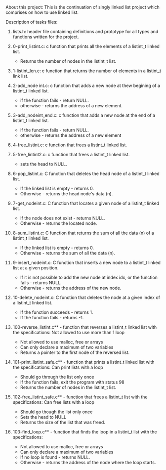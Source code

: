 About this project:
This is the continuation of singly linked list project which comprises on how to use linked list.

Description of tasks files:
1. lists.h: header file containing definitions and prototype for all types and functions written for the project.

2. 0-print_listint.c: c function that prints all the elements of a listint_t linked list.
   - Returns the number of nodes in the listint_t list.

3. 1-listint_len.c: c function that returns the number of elements in a listint_t link list.

4. 2-add_node int.c: c function that adds a new node at thew begining of a listint_t linked list.
   - if the function fails - return NULL.
   - otherwise - returns the address of a new element.

5. 3-add_nodeint_end.c: c function that adds a new node at the end of a listint_t linked list.
   - if the function fails - return NULL.
   - otherwise - returns the address of a new element

6. 4-free_listint.c: c function that frees a listint_t linked list.

7. 5-free_lintint2.c: c function that frees a listint_t linked list.
   - sets the head to NULL.

8. 6-pop_listint.c: C function that deletes the head node of a listint_t linked list.
   - If the linked list is empty - returns 0.
   - Otherwise - returns the head node's data (n).

9. 7-get_nodeint.c: C function that locates a given node of a listint_t linked list.
    - If the node does not exist - returns NULL.
    - Otherwise - returns the located node.

10. 8-sum_listint.c: C function that returns the sum of all the data (n) of a listint_t linked list.
    - If the linked list is empty - returns 0.
    - Otherwise - returns the sum of all the data (n).

11. 9-insert_nodeint.c: C function that inserts a new node to a listint_t linked list at a given position.
    - If it is not possible to add the new node at index idx, or the function fails - returns NULL.
    - Otherwise - returns the address of the new node.

12. 10-delete_nodeint.c: C function that deletes the node at a given index of a listint_t linked list.
    - If the function succeeds - returns 1.
    - If the function fails - returns -1.

13. 100-reverse_listint.c** - function that reverses a listint_t linked list with the specifications:
Not allowed to use more than 1 loop
    - Not allowed to use malloc, free or arrays
    - Can only declare a maximum of two variables
    - Returns a pointer to the first node of the reversed list.

14. 101-print_listint_safe.c** - function that prints a listint_t linked list with the specifications:
Can print lists with a loop
    - Should go through the list only once
    - If the function fails, exit the program with status 98
    - Returns the number of nodes in the listint_t list.

15. 102-free_listint_safe.c** - function that frees a listint_t list with the specifications:
Can free lists with a loop
    - Should go though the list only once
    - Sets the head to NULL
    - Returns the size of the list that was freed.

16. 103-find_loop.c** - function that finds the loop in a listint_t list with the specifications:
    - Not allowed to use malloc, free or arrays
    - Can only declare a maximum of two variables
    - If no loop is found - returns NULL.
    - Otherwise - returns the address of the node where the loop starts.

